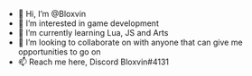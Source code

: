 - 👋 Hi, I’m @Bloxvin
- 👀 I’m interested in game development
- 🌱 I’m currently learning Lua, JS and Arts
- 💞️ I’m looking to collaborate on with anyone that can give me opportunities to go on
- 📫 Reach me here, Discord Bloxvin#4131

<!---
Bloxvin/Bloxvin is a ✨ special ✨ repository because its `README.md` (this file) appears on your GitHub profile.
You can click the Preview link to take a look at your changes.
--->
